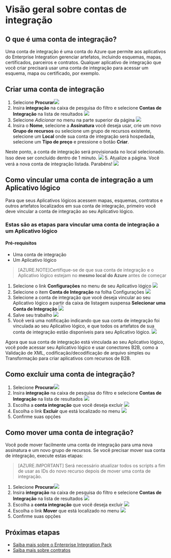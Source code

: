 <properties 
	pageTitle="Visão geral das contas de integração e do Enterprise Integration Pack | Serviço de Aplicativo do Microsoft Azure | Microsoft Azure" 
	description="Saiba tudo sobre contas de integração, o Enterprise Integration Pack e Aplicativos lógicos" 
	services="app-service\logic" 
	documentationCenter=".net,nodejs,java"
	authors="msftman" 
	manager="erikre" 
	editor="cgronlun"/>

<tags 
	ms.service="logic-apps" 
	ms.workload="integration" 
	ms.tgt_pltfrm="na" 
	ms.devlang="na" 
	ms.topic="article" 
	ms.date="07/08/2016" 
	ms.author="deonhe"/>

# Visão geral sobre contas de integração

## O que é uma conta de integração?
Uma conta de integração é uma conta do Azure que permite aos aplicativos do Enterprise Integration gerenciar artefatos, incluindo esquemas, mapas, certificados, parceiros e contratos. Qualquer aplicativo de integração que você criar precisará usar uma conta de integração para acessar um esquema, mapa ou certificado, por exemplo.

## Criar uma conta de integração 
1. Selecione **Procurar**![](./media/app-service-logic-enterprise-integration-accounts/account-1.png)
2. Insira **integração** na caixa de pesquisa do filtro e selecione **Contas de Integração** na lista de resultados ![](./media/app-service-logic-enterprise-integration-accounts/account-2.png)
3. Selecione *Adicionar* no menu na parte superior da página ![](./media/app-service-logic-enterprise-integration-accounts/account-3.png)
4. Insira o **Nome**, selecione a **Assinatura** você deseja usar, crie um novo **Grupo de recursos** ou selecione um grupo de recursos existente, selecione um **Local** onde sua conta de integração será hospedada, selecione um **Tipo de preço** e pressione o botão **Criar**.

  Neste ponto, a conta de integração será provisionada no local selecionado. Isso deve ser concluído dentro de 1 minuto. ![](./media/app-service-logic-enterprise-integration-accounts/account-4.png)
5. Atualize a página. Você verá a nova conta de integração listada. Parabéns! ![](./media/app-service-logic-enterprise-integration-accounts/account-5.png)

## Como vincular uma conta de integração a um Aplicativo lógico
Para que seus Aplicativos lógicos acessem mapas, esquemas, contratos e outros artefatos localizados em sua conta de integração, primeiro você deve vincular a conta de integração ao seu Aplicativo lógico.

### Estas são as etapas para vincular uma conta de integração a um Aplicativo lógico 

#### Pré-requisitos
- Uma conta de integração
- Um Aplicativo lógico

>[AZURE.NOTE]Certifique-se de que sua conta de integração e o Aplicativo lógico estejam no **mesmo local do Azure** antes de começar

1. Selecione o link **Configurações** no menu de seu Aplicativo lógico ![](./media/app-service-logic-enterprise-integration-accounts/linkaccount-1.png)
2. Selecione o item **Conta de Integração** na folha Configurações ![](./media/app-service-logic-enterprise-integration-accounts/linkaccount-2.png)
3. Selecione a conta de integração que você deseja vincular ao seu Aplicativo lógico a partir da caixa de listagem suspensa **Selecionar uma Conta de Integração** ![](./media/app-service-logic-enterprise-integration-accounts/linkaccount-3.png)
4. Salve seu trabalho ![](./media/app-service-logic-enterprise-integration-accounts/linkaccount-4.png)
5. Você verá uma notificação indicando que sua conta de integração foi vinculada ao seu Aplicativo lógico, e que todos os artefatos de sua conta de integração estão disponíveis para seu Aplicativo lógico. ![](./media/app-service-logic-enterprise-integration-accounts/linkaccount-5.png)

Agora que sua conta de integração está vinculada ao seu Aplicativo lógico, você pode acessar seu Aplicativo lógico e usar conectores B2B, como a Validação de XML, codificação/decodificação de arquivo simples ou Transformação para criar aplicativos com recursos de B2B.
    
## Como excluir uma conta de integração?
1. Selecione **Procurar**![](./media/app-service-logic-enterprise-integration-overview/overview-1.png)
2. Insira **integração** na caixa de pesquisa do filtro e selecione **Contas de Integração** na lista de resultados ![](./media/app-service-logic-enterprise-integration-overview/overview-2.png)
3. Escolha a **conta integração** que você deseja excluir ![](./media/app-service-logic-enterprise-integration-overview/overview-3.png)
4. Escolha o link **Excluir** que está localizado no menu ![](./media/app-service-logic-enterprise-integration-accounts/delete.png)
5. Confirme suas opções

## Como mover uma conta de integração?
Você pode mover facilmente uma conta de integração para uma nova assinatura e um novo grupo de recursos. Se você precisar mover sua conta de integração, execute estas etapas:

>[AZURE.IMPORTANT] Será necessário atualizar todos os scripts a fim de usar as IDs do novo recurso depois de mover uma conta de integração.

1. Selecione **Procurar**![](./media/app-service-logic-enterprise-integration-overview/overview-1.png)
2. Insira **integração** na caixa de pesquisa do filtro e selecione **Contas de Integração** na lista de resultados ![](./media/app-service-logic-enterprise-integration-overview/overview-2.png)
3. Escolha a **conta integração** que você deseja excluir ![](./media/app-service-logic-enterprise-integration-overview/overview-3.png)
4. Escolha o link **Mover** que está localizado no menu ![](./media/app-service-logic-enterprise-integration-accounts/move.png)
5. Confirme suas opções

## Próximas etapas
- [Saiba mais sobre o Enterprise Integration Pack](./app-service-logic-enterprise-integration-overview.md "Saiba mais sobre o Enterprise Integration Pack")
- [Saiba mais sobre contratos](./app-service-logic-enterprise-integration-agreements.md "Saiba mais sobre contratos de integração corporativa")


 

<!---HONumber=AcomDC_0727_2016-->